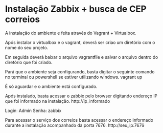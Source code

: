 # Instalação Zabbix + busca de CEP correios

A instalação do ambiente e feita através do Vagrant + Virtualbox.

Após instalar o virtualbox e o vagrant, deverá ser criao um diretório com o nome do seu projeto.

Em seguida deverá baixar o arquivo vagrantfile e salvar o arquivo dentro do diretório que foi criado.

Pará que o ambiente seja configurando, basta digitar o seguinte comando no terminal ou powershell se estiver utilizando windows.
vagrant up

É só aguardar e o ambiente está configurado.


Após instalado, basta acessar o zabbix pelo browser digitando endereço IP que foi informado na instalação.
http://ip_informado

Login: Admin 
Senha: zabbix


Para acessar o serviço dos correios basta acessar o endereço informado durante a instalação acompanhado da porta 7676.
http://seu_ip:7676
